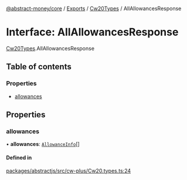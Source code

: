[@abstract-money/core](../README.md) / [Exports](../modules.md) / [Cw20Types](../modules/Cw20Types.md) / AllAllowancesResponse

# Interface: AllAllowancesResponse

[Cw20Types](../modules/Cw20Types.md).AllAllowancesResponse

## Table of contents

### Properties

- [allowances](Cw20Types.AllAllowancesResponse.md#allowances)

## Properties

### allowances

• **allowances**: [`AllowanceInfo`](Cw20Types.AllowanceInfo.md)[]

#### Defined in

[packages/abstractjs/src/cw-plus/Cw20.types.ts:24](https://github.com/AbstractSDK/frontend/blob/07410073/packages/abstractjs/src/cw-plus/Cw20.types.ts#L24)
